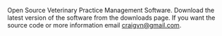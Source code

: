 Open Source Veterinary Practice Management Software. Download the latest version of the software from the downloads page. If you want the source code or more information email craigvn@gmail.com.

